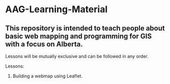 # AAG-Learning-Material

## This repository is intended to teach people about basic web mapping and programming for GIS with a focus on Alberta.

Lessons will be mutually exclusive and can be followed in any order.

Lessons:

1. Building a webmap using Leaflet.
